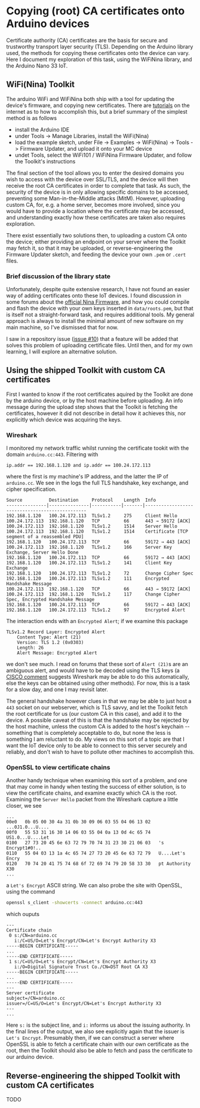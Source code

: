 # Copying (root) CA certificates onto Arduino devices
Certificate authority (CA) certificates are the basis for secure and trustworthy transport layer security (TLS). Depending on the Arduino library used, the methods for copying these certificates onto the device can vary. Here I document my exploration of this task, using the WiFiNina library, and the Arduino Nano 33 IoT.

## WiFi(Nina) Toolkit
The arduino WiFi and WiFiNina both ship with a tool for updating the device's firmware, and copying new certificates. There are [tutorials](https://www.arduino.cc/en/Tutorial/WiFiNINAFirmwareUpdater) on the internet as to how to accomplish this, but a brief summary of the simplest method is as follows

- install the Arduino IDE
- under Tools -> Manage Libraries, install the WiFi(Nina)
- load the example sketch, under File -> Examples -> WiFi(Nina) -> Tools -> Firmware Updater, and upload it onto your MC device
- undet Tools, select the WiFi101 / WiFiNina Firmware Updater, and follow the Toolkit's instructions

The final section of the tool allows you to enter the desired domains you wish to access with the device over SSL/TLS, and the device will then receive the root CA certificates in order to complete that task. As such, the security of the device is in only allowing specific domains to be accessed, preventing some Man-in-the-Middle attacks (MitM). However, uploading custom CA, for, e.g. a home server, becomes more involved, since you would have to provide a location where the certificate may be accessed, and understanding exactly how these certificates are taken also requires exploration.

There exist essentially two solutions then, to uploading a custom CA onto the device; either providing an endpoint on your server where the Toolkit may fetch it, so that it may be uploaded, or reverse-engineering the Firmware Updater sketch, and feeding the device your own `.pem` or `.cert` files. 

### Brief discussion of the library state

Unfortunately, despite quite extensive research, I have not found an easier way of adding certificates onto these IoT devices. I found discussion in some forums about the [official Nina Firmware](https://github.com/arduino/nina-fw), and how you could compile and flash the device with your own keys inserted in `data/roots.pem`, but that is itself not a straight-forward task, and requires additional tools. My general approach is always to install the minimal amount of new software on my main machine, so I've dismissed that for now.

I saw in a repository issue ([issue #10](https://github.com/arduino/nina-fw/issues/10)) that a feature will be added that solves this problem of uploading certificate files. Until then, and for my own learning, I will explore an alternative solution.

## Using the shipped Toolkit with custom CA certificates
First I wanted to know if the root certificates aquired by the Toolkit are done by the arduino device, or by the host machine before uploading. An info message during the upload step shows that the Toolkit is fetching the certificates, however it did not describe in detail how it achieves this, nor explicitly which device was acquiring the keys.

### Wireshark
I monitored my network traffic whilst running the certificate tookit with the domain `arduino.cc:443`. Filtering with
```
ip.addr == 192.168.1.120 and ip.addr == 100.24.172.113
```
where the first is my machine's IP address, and the latter the IP of `arduino.cc`. We see in the logs the full TLS handshake, key exchange, and cipher specification.
```
Source          Destination     Protocol    Length  Info
---------------|---------------|-----------|-------|------------------------------------------------
192.168.1.120   100.24.172.113  TLSv1.2     275     Client Hello
100.24.172.113  192.168.1.120   TCP         66      443 → 59172 [ACK]
100.24.172.113  192.168.1.120   TLSv1.2     1514    Server Hello
100.24.172.113  192.168.1.120   TLSv1.2     1514    Certificate [TCP segment of a reassembled PDU]
192.168.1.120   100.24.172.113  TCP         66      59172 → 443 [ACK]
100.24.172.113  192.168.1.120   TLSv1.2     166     Server Key Exchange, Server Hello Done
192.168.1.120   100.24.172.113  TCP         66      59172 → 443 [ACK]
192.168.1.120   100.24.172.113  TLSv1.2     141     Client Key Exchange
192.168.1.120   100.24.172.113  TLSv1.2     72      Change Cipher Spec
192.168.1.120   100.24.172.113  TLSv1.2     111     Encrypted Handshake Message
100.24.172.113  192.168.1.120   TCP         66      443 → 59172 [ACK]
100.24.172.113  192.168.1.120   TLSv1.2     117     Change Cipher Spec, Encrypted Handshake Message
192.168.1.120   100.24.172.113  TCP         66      59172 → 443 [ACK]
192.168.1.120   100.24.172.113  TLSv1.2     97      Encrypted Alert
```
The interaction ends with an `Encrypted Alert`; if we examine this package 
```
TLSv1.2 Record Layer: Encrypted Alert
    Content Type: Alert (21)
    Version: TLS 1.2 (0x0303)
    Length: 26
    Alert Message: Encrypted Alert
```
we don't see much. I read on forums that these sort of `Alert (21)`s are an ambiguous alert, and would have to be decoded using the TLS keys (a [CISCO comment](https://community.cisco.com/t5/network-security/ssl-content-type-alert-21/td-p/1218378) suggests Wireshark may be able to do this automatically, else the keys can be obtained using other methods). For now, this is a task for a slow day, and one I may revisit later.

The general handshake however clues in that we may be able to just host a `443` socket on our webserver, which is TLS savvy, and let the Toolkit fetch the root certificate for us (our custom CA in this case), and add it to the device. A possible caveat of this is that the handshake may be rejected by the host machine, unless the custom CA is added to the host's keychain -- something that is completely acceptable to do, but none the less is something I am reluctant to do. My views on this sort of a topic are that I want the IoT device only to be able to connect to this server securely and reliably, and don't wish to have to pollute other machines to accomplish this.

### OpenSSL to view certificate chains
Another handy technique when examining this sort of a problem, and one that may come in handy when testing the success of either solution, is to view the certificate chains, and examine exactly which CA is the root. Examining the `Server Hello` packet from the Wireshark capture a little closer, we see
```
...
00e0   0b 05 00 30 4a 31 0b 30 09 06 03 55 04 06 13 02   ...0J1.0...U....
00f0   55 53 31 16 30 14 06 03 55 04 0a 13 0d 4c 65 74   US1.0...U....Let
0100   27 73 20 45 6e 63 72 79 70 74 31 23 30 21 06 03   's Encrypt1#0!..
0110   55 04 03 13 1a 4c 65 74 27 73 20 45 6e 63 72 79   U....Let's Encry
0120   70 74 20 41 75 74 68 6f 72 69 74 79 20 58 33 30   pt Authority X30
...

```
a `Let's Encrypt` ASCII string. We can also probe the site with OpenSSL, using the command
```bash
openssl s_client -showcerts -connect arduino.cc:443
```
which ouputs
```
---
Certificate chain
 0 s:/CN=arduino.cc
   i:/C=US/O=Let's Encrypt/CN=Let's Encrypt Authority X3
-----BEGIN CERTIFICATE-----
...
-----END CERTIFICATE-----
 1 s:/C=US/O=Let's Encrypt/CN=Let's Encrypt Authority X3
   i:/O=Digital Signature Trust Co./CN=DST Root CA X3
-----BEGIN CERTIFICATE-----
...
-----END CERTIFICATE-----
---
Server certificate
subject=/CN=arduino.cc
issuer=/C=US/O=Let's Encrypt/CN=Let's Encrypt Authority X3
---
...
```
Here `s:` is the subject line, and `i:` informs us about the issuing authority. In the final lines of the output, we also see explicitly again that the issuer is `Let's Encrypt`. Presumably then, if we can construct a server where OpenSSL is able to fetch a certificate chain with our own certificate as the root, then the Toolkit should also be able to fetch and pass the certificate to our arduino device.


## Reverse-engineering the shipped Toolkit with custom CA certificates
TODO